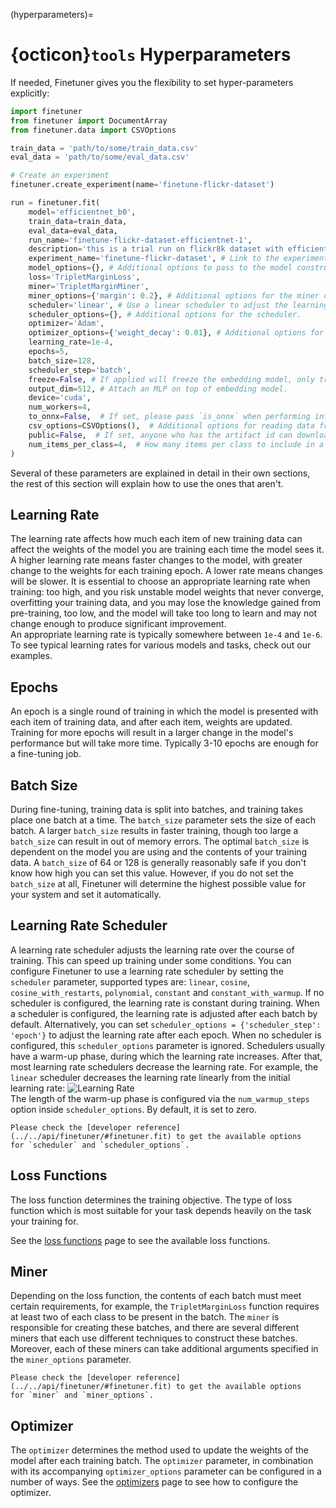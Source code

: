 (hyperparameters)=
# {octicon}`tools` Hyperparameters

If needed,
Finetuner gives you the flexibility to set hyper-parameters explicitly:

```python
import finetuner
from finetuner import DocumentArray
from finetuner.data import CSVOptions

train_data = 'path/to/some/train_data.csv'
eval_data = 'path/to/some/eval_data.csv'

# Create an experiment
finetuner.create_experiment(name='finetune-flickr-dataset')

run = finetuner.fit(
    model='efficientnet_b0',
    train_data=train_data,
    eval_data=eval_data, 
    run_name='finetune-flickr-dataset-efficientnet-1',
    description='this is a trial run on flickr8k dataset with efficientnet b0.',
    experiment_name='finetune-flickr-dataset', # Link to the experiment created above.
    model_options={}, # Additional options to pass to the model constructor.
    loss='TripletMarginLoss',
    miner='TripletMarginMiner',
    miner_options={'margin': 0.2}, # Additional options for the miner constructor.
    scheduler='linear', # Use a linear scheduler to adjust the learning rate.
    scheduler_options={}, # Additional options for the scheduler.
    optimizer='Adam',
    optimizer_options={'weight_decay': 0.01}, # Additional options for the optimizer.
    learning_rate=1e-4,
    epochs=5,
    batch_size=128,
    scheduler_step='batch',
    freeze=False, # If applied will freeze the embedding model, only train the MLP.
    output_dim=512, # Attach an MLP on top of embedding model.
    device='cuda',
    num_workers=4,
    to_onnx=False,  # If set, please pass `is_onnx` when performing inference.
    csv_options=CSVOptions(),  # Additional options for reading data from a CSV file.
    public=False,  # If set, anyone who has the artifact id can download your fine-tuned model.
    num_items_per_class=4,  # How many items per class to include in a batch.
)
```

Several of these parameters are explained in detail in their own sections,
the rest of this section will explain how to use the ones that aren't.

## Learning Rate
The learning rate affects how much each item of new training data can affect the weights of
the model you are training each time the model sees it.
A higher learning rate means faster changes to the model, with greater change to the weights
for each training epoch. A lower rate means changes will be slower.
It is essential to choose an appropriate learning rate when training:
too high, and you risk unstable model weights that never converge, overfitting your training data,
and you may lose the knowledge gained from pre-training,
too low, and the model will take too long to learn and may not change enough to produce significant improvement.  
An appropriate learning rate is typically somewhere between `1e-4` and `1e-6`.
To see typical learning rates for various models and tasks, check out our examples.

## Epochs
An epoch is a single round of training in which the model is presented with each item of training data,
and after each item, weights are updated.
Training for more epochs will result in a larger change in the model's performance but will take more time.
Typically 3-10 epochs are enough for a fine-tuning job.

## Batch Size
During fine-tuning, training data is split into batches, and training takes place one batch at a time.
The `batch_size` parameter sets the size of each batch.
A larger `batch_size` results in faster training, though too large a `batch_size` can result
in out of memory errors.
The optimal `batch_size` is dependent on the model you are using and the contents of your training data.
A `batch_size` of 64 or 128 is generally reasonably safe if you don't know how high you can set this value. However, if you do not set the `batch_size` at all,
Finetuner will determine the highest possible value for your system and set it automatically.

## Learning Rate Scheduler
A learning rate scheduler adjusts the learning rate over the course of training.
This can speed up training under some conditions.
You can configure Finetuner to use a learning rate scheduler by setting the `scheduler` parameter,
supported types are: `linear`, `cosine`, `cosine_with_restarts`, `polynomial`,
`constant` and `constant_with_warmup`.
If no scheduler is configured, the learning rate is constant during training.
When a scheduler is configured, the learning rate is adjusted after each batch by default.
Alternatively, you can set `scheduler_options = {'scheduler_step': 'epoch'}` to adjust the learning rate after
each epoch. When no scheduler is configured, this `scheduler_options` parameter is ignored.
Schedulers usually have a warm-up phase, during which the learning rate increases.
After that, most learning rate schedulers decrease the learning rate.
For example, the `linear` scheduler decreases the learning rate linearly from the initial learning rate:
![Learning Rate](https://user-images.githubusercontent.com/6599259/221238105-ee294b7e-544a-4de8-8c92-0c61275f29bb.png)  
The length of the warm-up phase is configured via the `num_warmup_steps` option inside `scheduler_options`.
By default, it is set to zero.

```{Important}
Please check the [developer reference](../../api/finetuner/#finetuner.fit) to get the available options
for `scheduler` and `scheduler_options`.
```

## Loss Functions
The loss function determines the training objective.
The type of loss function which is most suitable for your task depends heavily on the task your training for.

See the [loss functions](./loss-functions.md) page to see the available loss functions.

## Miner
Depending on the loss function, the contents of each batch must meet certain requirements,
for example, the `TripletMarginLoss` function requires at least two of each class to be present in the batch.
The `miner` is responsible for creating these batches,
and there are several different miners that each use different techniques to construct these batches.
Moreover, each of these miners can take additional arguments specified in the `miner_options` parameter.

```{Important}
Please check the [developer reference](../../api/finetuner/#finetuner.fit) to get the available options
for `miner` and `miner_options`.
```

## Optimizer
The `optimizer` determines the method used to update the weights of the model after each training batch.
The `optimizer` parameter, in combination with its accompanying `optimizer_options`
parameter can be configured in a number of ways.
See the [optimizers](./optimizers.md) page to see how to configure the optimizer.